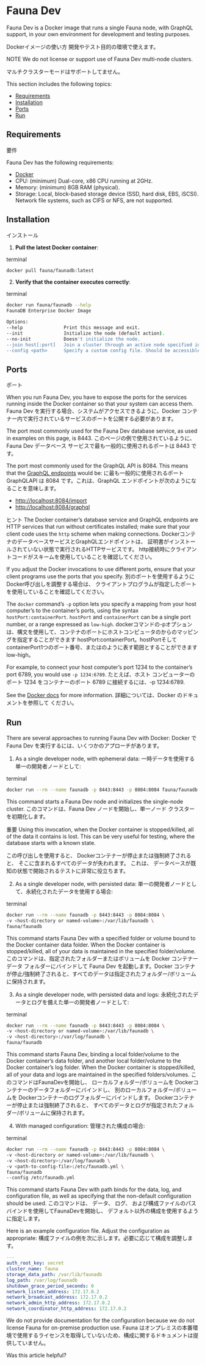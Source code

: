 # Fauna Dev

Fauna Dev is a Docker image that runs a single Fauna node,
with GraphQL support,
in your own environment for development and testing purposes.

Dockerイメージの使い方
開発やテスト目的の環境で使えます。

NOTE
We do not license or support use of Fauna Dev multi-node clusters.

マルチクラスターモードはサポートしてません。


This section includes the following topics:

-   [Requirements](#requirements)
-   [Installation](#install)
-   [Ports](#ports)
-   [Run](#run)

## [](#requirements)Requirements
要件

Fauna Dev has the following requirements:

-   [Docker](https://www.docker.com/)
-   CPU: (minimum) Dual-core, x86 CPU running at 2GHz.
-   Memory: (minimum) 8GB RAM (physical).
-   Storage: Local, block-based storage device (SSD, hard disk, EBS, iSCSI).
Network file systems, such as CIFS or NFS, are not supported.

## [](#install)Installation
インストール

1.  **Pull the latest Docker container**:

terminal

```bash
docker pull fauna/faunadb:latest
```

2.  **Verify that the container executes correctly**:

terminal

```bash
docker run fauna/faunadb --help
FaunaDB Enterprise Docker Image

Options:
--help               Print this message and exit.
--init               Initialize the node (default action).
--no-init            Doesn't initialize the node.
--join host[:port]   Join a cluster through an active node specified in host and port.
--config <path>      Specify a custom config file. Should be accessible inside the docker image.
```

## [](#ports)Ports
ポート

When you run Fauna Dev, you have to expose the ports for the services running inside the Docker container so that your system can access them.
Fauna Dev を実行する場合、システムがアクセスできるように、Docker コンテナー内で実行されているサービスのポートを公開する必要があります。

The port most commonly used for the Fauna Dev database service, as used in examples on this page, is 8443.
このページの例で使用されているように、Fauna Dev データベース サービスで最も一般的に使用されるポートは 8443 です。

The port most commonly used for the GraphQL API is 8084. This means that the [GraphQL endpoints](https://docs.fauna.com/fauna/current/api/graphql/endpoints) would be:
に最も一般的に使用されるポート GraphQLAPI は 8084 です。これは、GraphQL エンドポイントが次のようになることを意味します。

-   [http://localhost:8084/import](http://localhost:8084/import)
-   [http://localhost:8084/graphql](http://localhost:8084/graphql)

ヒント
The Docker container’s database service
and GraphQL endpoints are HTTP services
that run without certificates installed;
make sure that your client code uses the `http` scheme when making connections.
DockerコンテナのデータベースサービスとGraphQLエンドポイントは、
証明書がインストールされていない状態で実行されるHTTPサービスです。
http接続時にクライアントコードがスキームを使用していることを確認してください。



If you adjust the Docker invocations to use different ports,
ensure that your client programs use the ports that you specify.
別のポートを使用するようにDocker呼び出しを調整する場合は、
クライアントプログラムが指定したポートを使用していることを確認してください。



The `docker` command’s `-p` option lets you specify a mapping from your host computer’s to the container’s ports, using the syntax `hostPort:containerPort`. `hostPort` and `containerPort` can be a single port number, or a range expressed as `low-high`.
dockerコマンドの-pオプションは、構文を使用して、コンテナのポートにホストコンピュータのからのマッピングを指定することができます hostPort:containerPort。hostPortそしてcontainerPort1つのポート番号、またはのように表す範囲とすることができますlow-high。



For example, to connect your host computer’s port 1234 to the container’s port 6789, you would use `-p 1234:6789`.
たとえば、ホスト コンピューターのポート 1234 をコンテナーのポート 6789 に接続するには、-p 1234:6789.



See the [Docker docs](https://docs.docker.com/engine/reference/run/#expose-incoming-ports) for more information.
詳細については、Docker のドキュメントを参照して ください。



## [](#run)Run

There are several approaches to running Fauna Dev with Docker:
Docker で Fauna Dev を実行するには、いくつかのアプローチがあります。



1.  As a single developer node, with ephemeral data:
一時データを使用する単一の開発者ノードとして:

terminal

```bash
docker run --rm --name faunadb -p 8443:8443 -p 8084:8084 fauna/faunadb
```

This command starts a Fauna Dev node and initializes the single-node cluster.
このコマンドは、Fauna Dev ノードを開始し、単一ノード クラスターを初期化します。


重要
Using this invocation,
when the Docker container is stopped/killed,
all of the data it contains is lost.
This can be very useful for testing,
where the database starts with a known state.

この呼び出しを使用すると、
Dockerコンテナーが停止または強制終了されると、
そこに含まれるすべてのデータが失われます。
これは、
データベースが既知の状態で開始されるテストに非常に役立ちます。


2.  As a single developer node, with persisted data:
単一の開発者ノードとして、永続化されたデータを使用する場合:

terminal

```bash
docker run --rm --name faunadb -p 8443:8443 -p 8084:8084 \
-v <host-directory or named-volume>:/var/lib/faunadb \
fauna/faunadb
```

This command starts Fauna Dev with a specified folder or volume bound to the Docker container data folder. When the Docker container is stopped/killed, all of your data is maintained in the specified folder/volume.
このコマンドは、指定されたフォルダーまたはボリュームを Docker コンテナー データ フォルダーにバインドして Fauna Dev を起動します。Docker コンテナが停止/強制終了されると、すべてのデータは指定されたフォルダー/ボリュームに保持されます。





3.  As a single developer node, with persisted data and logs:
永続化されたデータとログを備えた単一の開発者ノードとして:

terminal

```bash
docker run --rm --name faunadb -p 8443:8443 -p 8084:8084 \
-v <host-directory or named-volume>:/var/lib/faunadb \
-v <host-directory>:/var/log/faunadb \
fauna/faunadb
```

This command starts Fauna Dev,
binding a local folder/volume to the Docker container’s data folder,
and another local folder/volume to the Docker container’s log folder.
When the Docker container is stopped/killed,
all of your data and logs are maintained in the specified folders/volumes.
このコマンドはFaunaDevを開始し、
ローカルフォルダー/ボリュームを
Dockerコンテナーのデータフォルダーにバインドし、
別のローカルフォルダー/ボリュームを
Dockerコンテナーのログフォルダーにバインドします。
Dockerコンテナーが停止または強制終了されると、
すべてのデータとログが指定されたフォルダー/ボリュームに保持されます。






4.  With managed configuration:
管理された構成の場合:

terminal

```bash
docker run --rm --name faunadb -p 8443:8443 -p 8084:8084 \
-v <host-directory or named-volume>:/var/lib/faunadb \
-v <host-directory>:/var/log/faunadb \
-v <path-to-config-file>:/etc/faunadb.yml \
fauna/faunadb
--config /etc/faunadb.yml
```

This command starts Fauna Dev with path binds for the data,
log,
and configuration file,
as well as specifying that the non-default configuration should be used.
このコマンドは、
データ、
ログ、
および構成ファイルのパスバインドを使用してFaunaDevを開始し、
デフォルト以外の構成を使用するように指定します。


Here is an example configuration file. Adjust the configuration as appropriate:
構成ファイルの例を次に示します。必要に応じて構成を調整します。





```yaml
---
auth_root_key: secret
cluster_name: fauna
storage_data_path: /var/lib/faunadb
log_path: /var/log/faunadb
shutdown_grace_period_seconds: 0
network_listen_address: 172.17.0.2
network_broadcast_address: 172.17.0.2
network_admin_http_address: 172.17.0.2
network_coordinator_http_address: 172.17.0.2
```

We do not provide documentation for the configuration because we do not license Fauna for on-premise production use.
Fauna はオンプレミスの本番環境で使用するライセンスを取得していないため、構成に関するドキュメントは提供していません。



Was this article helpful?



